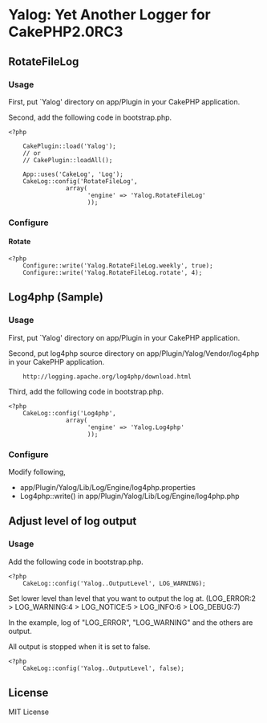 # Yalog: Yet Another Logger for CakePHP2.0RC3 #

## RotateFileLog ##

### Usage ###

First, put `Yalog' directory on app/Plugin in your CakePHP application.

Second, add the following code in bootstrap.php.

    <?php
    
        CakePlugin::load('Yalog');
        // or
        // CakePlugin::loadAll();

        App::uses('CakeLog', 'Log');
        CakeLog::config('RotateFileLog',
                    array(
                          'engine' => 'Yalog.RotateFileLog'
                          ));

### Configure ###

#### Rotate ####

    <?php
        Configure::write('Yalog.RotateFileLog.weekly', true);
        Configure::write('Yalog.RotateFileLog.rotate', 4);

## Log4php (Sample) ##

### Usage ###

First, put `Yalog' directory on app/Plugin in your CakePHP application.

Second, put log4php source directory on app/Plugin/Yalog/Vendor/log4php in your CakePHP application.

        http://logging.apache.org/log4php/download.html
        
Third, add the following code in bootstrap.php.

    <?php
        CakeLog::config('Log4php',
                    array(
                          'engine' => 'Yalog.Log4php'
                          ));

### Configure ###

Modify following,

- app/Plugin/Yalog/Lib/Log/Engine/log4php.properties
- Log4php::write() in app/Plugin/Yalog/Lib/Log/Engine/log4php.php 
        
## Adjust level of log output ##

### Usage ###

Add the following code in bootstrap.php.

    <?php
        CakeLog::config('Yalog..OutputLevel', LOG_WARNING);

Set lower level than level that you want to output the log at.
(LOG_ERROR:2 > LOG_WARNING:4 > LOG_NOTICE:5 > LOG_INFO:6 > LOG_DEBUG:7)

In the example, log of "LOG_ERROR", "LOG_WARNING" and the others are output.
        
All output is stopped when it is set to false.
        
    <?php
        CakeLog::config('Yalog..OutputLevel', false);

## License

MIT License
